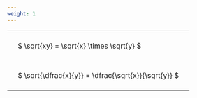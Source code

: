 ```yaml
---
weight: 1
---
```


<style type="text/css">
#T_8d1fd th.col_heading {
  text-align: left;
  font-size: 1em;
}
#T_8d1fd td {
  text-align: left;
  font-size: 1em;
  padding: 1.5em;
}
</style>
<table id="T_8d1fd">
  <thead>
  </thead>
  <tbody>
    <tr>
      <td id="T_8d1fd_row0_col0" class="data row0 col0" >$ \sqrt{xy} = \sqrt{x} \times \sqrt{y} $</td>
    </tr>
    <tr>
      <td id="T_8d1fd_row1_col0" class="data row1 col0" >$ \sqrt{\dfrac{x}{y}} = \dfrac{\sqrt{x}}{\sqrt{y}} $</td>
    </tr>
  </tbody>
</table>
